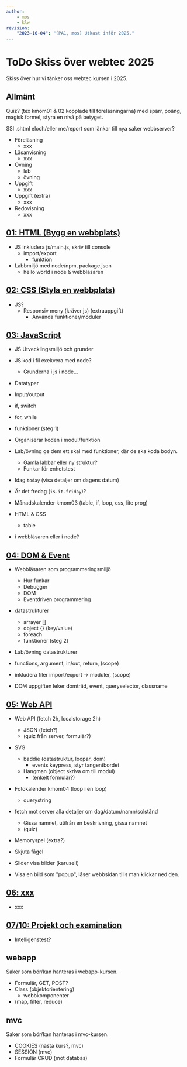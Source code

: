 ```yaml
---
author:
    - mos
    - klw
revision:
    "2023-10-04": "(PA1, mos) Utkast inför 2025."
...
```

# ToDo Skiss över webtec 2025

Skiss över hur vi tänker oss webtec kursen i 2025.



## Allmänt

Quiz? (tex kmom01 & 02 kopplade till föreläsningarna) med spärr, poäng, magisk formel, styra en nivå på betyget.

SSI .shtml eloch/eller me/report som länkar till nya saker
webbserver?


* Föreläsning
    * xxx
* Läsanvisning
    * xxx
* Övning
    * lab
    * övning
* Uppgift
    * xxx
* Uppgift (extra)
    * xxx
* Redovisning
    * xxx



## [01: HTML (Bygg en webbplats)](kurser/webtec-v2025/kmom01)

* JS inkludera js/main.js, skriv till console
    * import/export
        * funktion
* Labbmiljö med node/npm, package.json
    * hello world i node & webbläsaren



## [02: CSS (Styla en webbplats)](kurser/webtec-v2025/kmom02)

* JS?
    * Responsiv meny (kräver js) (extrauppgift)
        * Använda funktioner/moduler



## [03: JavaScript](kurser/webtec-v2025/kmom03)

* JS Utvecklingsmiljö och grunder
* JS kod i fil exekvera med node?
    * Grunderna i js i node...
* Datatyper
* Input/output
* if, switch
* for, while
* funktioner (steg 1)

* Organiserar koden i modul/funktion

* Lab/övning ge dem ett skal med funktioner, där de ska koda bodyn.
    * Gamla labbar eller ny struktur?
    * Funkar för enhetstest

* Idag `today` (visa detaljer om dagens datum)
* Är det fredag (`is-it-friday`)?
* Månadskalender kmom03 (table, if, loop, css, lite prog) 

* HTML & CSS
    * table

* i webbläsaren eller i node?



## [04: DOM & Event](kurser/webtec-v2025/kmom04)

* Webbläsaren som programmeringsmiljö
    * Hur funkar 
    * Debugger
    * DOM
    * Eventdriven programmering

* datastrukturer
    * arrayer []
    * object {} (key/value)
    * foreach
    * funktioner (steg 2)

* Lab/övning datastrukturer

* functions, argument, in/out, return, (scope)
* inkludera filer import/export -> moduler, (scope)

* DOM uppgiften leker domträd, event, queryselector, classname



## [05: Web API](kurser/webtec-v2025/kmom05)

* Web API (fetch 2h, localstorage 2h)
    * JSON (fetch?)
    * (quiz från server, formulär?)

* SVG
    * baddie (datastruktur, loopar, dom)
        * events keypress, styr tangentbordet
    * Hangman (object skriva om till modul)
        * (enkelt formulär?)

* Fotokalender kmom04 (loop i en loop)
    * querystring

* fetch mot server alla detaljer om dag/datum/namn/solstånd
    * Gissa namnet, utifrån en beskrivning, gissa namnet
    * (quiz)

* Memoryspel (extra?)

* Skjuta fågel

* Slider visa bilder (karusell)

* Visa en bild som "popup", låser webbsidan tills man klickar ned den.



## [06: xxx](kurser/webtec-v2025/kmom06)

* xxx



## [07/10: Projekt och examination](kurser/webtec-v2025/kmom10)

* Intelligenstest?



## webapp

Saker som bör/kan hanteras i webapp-kursen.

* Formulär, GET, POST?
* Class (objektorientering)
    * webbkomponenter
* (map, filter, reduce)



## mvc

Saker som bör/kan hanteras i mvc-kursen.

* COOKIES (nästa kurs?, mvc)
* <s>SESSION</s> (mvc)
* Formulär CRUD (mot databas)

